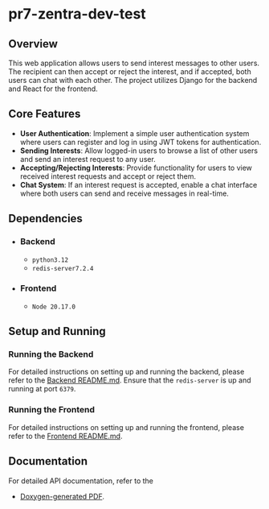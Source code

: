 # pr7-zentra-dev-test

## Overview

This web application allows users to send interest messages to other users. The recipient can then accept or reject the interest, and if accepted, both users can chat with each other. The project utilizes Django for the backend and React for the frontend.

## Core Features
- **User Authentication**: Implement a simple user authentication system where users can register and log in using JWT tokens for authentication.
- **Sending Interests**: Allow logged-in users to browse a list of other users and send an interest request to any user.
- **Accepting/Rejecting Interests**: Provide functionality for users to view received interest requests and accept or reject them.
- **Chat System**: If an interest request is accepted, enable a chat interface where both users can send and receive messages in real-time.

## Dependencies
- ### Backend
  - `python3.12`
  - `redis-server7.2.4`
  
- ### Frontend
  - `Node 20.17.0`

## Setup and Running
### Running the Backend
For detailed instructions on setting up and running the backend, please refer to the [Backend README.md](./backend/README.md). Ensure that the `redis-server` is up and running at port `6379`.

### Running the Frontend
For detailed instructions on setting up and running the frontend, please refer to the [Frontend README.md](./frontend/README.md).

## Documentation
For detailed API documentation, refer to the 
- [Doxygen-generated PDF](./backend/docs/pr7-zentratech-test-sourc-doc.pdf
).
